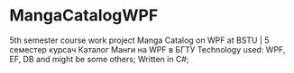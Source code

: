 # MangaCatalogWPF
 5th semester course work project Manga Catalog on WPF at BSTU | 5 семестер курсач Каталог Манги на WPF в БГТУ
Technology used: WPF, EF, DB and might be some others; Written in C#;